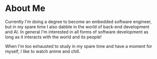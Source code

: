 # About Me

Currently I'm doing a degree to become an embedded software engineer, but in my spare time I also dabble in the world of back-end development and AI. In general I'm interested in all forms of software development as long as it interacts with the world and its people!

When I'm too exhausted to study in my spare time and have a moment for myself, I like to watch anime and chill.
